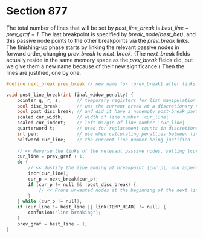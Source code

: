 # Section 877

The total number of lines that will be set by *post_line_break* is *best_line − prev_graf − 1*.
The last breakpoint is specified by *break_node(best_bet)*, and this passive node points to the other breakpoints via the *prev_break* links.
The finishing-up phase starts by linking the relevant passive nodes in forward order, changing *prev_break* to *next_break*.
(The *next_break* fields actually reside in the same memory space as the *prev_break* fields did, but we give them a new name because of their new significance.) Then the lines are justified, one by one.

```c include/breaker.h
#define next_break prev_break // new name for |prev_break| after links are reversed
```

```c << Declare subprocedures for |line_break| >>+=
void post_line_break(int final_widow_penalty) {
    pointer q, r, s;      // temporary registers for list manipulation
    bool disc_break;      // was the current break at a discretionary node?
    bool post_disc_break; // and did it have a nonempty post-break part?
    scaled cur_width;     // width of line number |cur_line|
    scaled cur_indent;    // left margin of line number |cur_line|
    quarterword t;        // used for replacement counts in discretionary nodes
    int pen;              // use when calculating penalties between lines
    halfword cur_line;    // the current line number being justified
    
    // << Reverse the links of the relevant passive nodes, setting |cur_p| to the first breakpoint >>
    cur_line = prev_graf + 1;
    do {
        // << Justify the line ending at breakpoint |cur_p|, and append it to the current vertical list, together with associated penalties and other insertions >>
        incr(cur_line);
        cur_p = next_break(cur_p);
        if (cur_p != null && !post_disc_break) {
            // << Prune unwanted nodes at the beginning of the next line >>
        }
    } while (cur_p != null);
    if (cur_line != best_line || link(TEMP_HEAD) != null) {
        confusion("line breaking");
    }
    prev_graf = best_line - 1;
}
```
